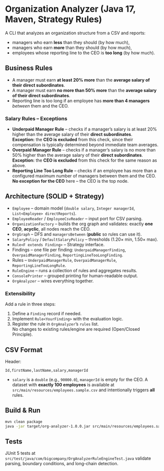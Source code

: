 # Organization Analyzer (Java 17, Maven, Strategy Rules)

A CLI that analyzes an organization structure from a CSV and reports:
- managers who earn **less** than they should (by how much),
- managers who earn **more** than they should (by how much),
- employees whose reporting line to the CEO is **too long** (by how much).

## Business Rules
- A manager must earn **at least 20% more** than the **average salary of their direct subordinates**.
- A manager must earn **no more than 50% more** than the **average salary of their direct subordinates**.
- Reporting line is too long if an employee has **more than 4 managers** *between* them and the CEO.

### Salary Rules – Exceptions
- **Underpaid Manager Rule** – checks if a manager’s salary is at least 20% higher than the average salary of their **direct subordinates**.  
  **Exception:** the **CEO is excluded** from this check, since their compensation is typically determined beyond immediate team averages.
- **Overpaid Manager Rule** – checks if a manager’s salary is no more than 50% higher than the average salary of their **direct subordinates**.  
  **Exception:** the **CEO is excluded** from this check for the same reason as above.
- **Reporting Line Too Long Rule** – checks if an employee has more than a configured maximum number of managers between them and the CEO.  
  **No exception for the CEO** here – the CEO is the top node.

## Architecture (SOLID + Strategy)
- `Employee` – domain model (`double salary`, `Integer managerId`, `List<Employee> directReports`).
- `EmployeeReader` / `EmployeeCsvReader` – input port for CSV parsing.
- `OrganizationFactory` – builds the org graph and validates: exactly **one CEO**, **acyclic**, all nodes reach the CEO.
- `OrgGraph` – DFS and `managersBetween` (**public** so rules can use it).
- `SalaryPolicy` / `DefaultSalaryPolicy` – thresholds (1.20× min, 1.50× max).
- `Rule<F extends Finding>` – Strategy interface.
- Findings – one file per finding: `UnderpaidManagerFinding`, `OverpaidManagerFinding`, `ReportingLineTooLongFinding`.
- Rules – `UnderpaidManagerRule`, `OverpaidManagerRule`, `ReportingLineTooLongRule`.
- `RuleEngine` – runs a collection of rules and aggregates results.
- `ConsolePrinter` – grouped printing for human-readable output.
- `OrgAnalyzer` – wires everything together.

### Extensibility
Add a rule in three steps:
1. Define a `Finding` record if needed.
2. Implement `Rule<YourFinding>` with the evaluation logic.
3. Register the rule in `OrgAnalyzer`’s `rules` list.  
No changes to existing rules/engine are required (Open/Closed Principle).

## CSV Format
Header:
```
Id,firstName,lastName,salary,managerId
```
- `salary` is a `double` (e.g., `90000.0`), `managerId` is empty for the CEO.
A dataset with **exactly 100 employees** is available at `src/main/resources/employees.sample.csv` and intentionally triggers **all** rules.

## Build & Run
```bash
mvn clean package
java -jar target/org-analyzer-1.0.0.jar src/main/resources/employees.sample.csv
```

## Tests
JUnit 5 tests at `src/test/java/com/bigcompany/OrgAnalyzerRuleEngineTest.java` validate parsing, boundary conditions, and long-chain detection.

